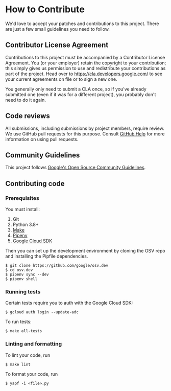 # How to Contribute

We'd love to accept your patches and contributions to this project. There are
just a few small guidelines you need to follow.

## Contributor License Agreement

Contributions to this project must be accompanied by a Contributor License
Agreement. You (or your employer) retain the copyright to your contribution;
this simply gives us permission to use and redistribute your contributions as
part of the project. Head over to <https://cla.developers.google.com/> to see
your current agreements on file or to sign a new one.

You generally only need to submit a CLA once, so if you've already submitted one
(even if it was for a different project), you probably don't need to do it
again.

## Code reviews

All submissions, including submissions by project members, require review. We
use GitHub pull requests for this purpose. Consult
[GitHub Help](https://help.github.com/articles/about-pull-requests/) for more
information on using pull requests.

## Community Guidelines

This project follows
[Google's Open Source Community Guidelines](https://opensource.google.com/conduct/).

## Contributing code

### Prerequisites
You must install:
1. Git
1. Python 3.8+
1. [Make](https://www.gnu.org/software/make/)
1. [Pipenv](https://pipenv.pypa.io/en/latest/)
1. [Google Cloud SDK](https://cloud.google.com/sdk)

Then you can set up the development environment by cloning the OSV repo and
installing the Pipfile dependencies.

```shell
$ git clone https://github.com/google/osv.dev
$ cd osv.dev
$ pipenv sync --dev
$ pipenv shell
```

### Running tests
Certain tests require you to auth with the Google Cloud SDK:

```shell
$ gcloud auth login --update-adc
```

To run tests:
```shell
$ make all-tests
```

### Linting and formatting
To lint your code, run

```shell
$ make lint
```

To format your code, run
```shell
$ yapf -i <file>.py
```
